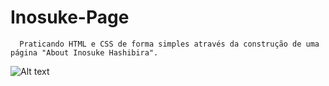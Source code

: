 # Inosuke-Page
      Praticando HTML e CSS de forma simples através da construção de uma página "About Inosuke Hashibira".

![Alt text](https://cdn.discordapp.com/attachments/887544607599120404/945767039065272400/unknown.png?raw=true "About-Inosuke")

